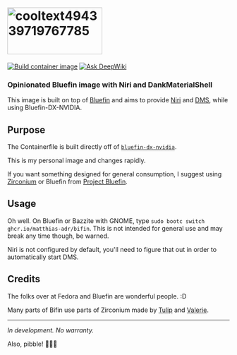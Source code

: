 # <img width="215" height="106" alt="cooltext494339719767785" src="https://github.com/user-attachments/assets/16a63cb9-44de-484f-9274-9a253efa45d0" />
[![Build container image](https://github.com/Matthias-adR/bifin/actions/workflows/build.yml/badge.svg)](https://github.com/Matthias-adR/bifin/actions/workflows/build.yml) [![Ask DeepWiki](https://deepwiki.com/badge.svg)](https://deepwiki.com/matthias-adr/bifin)

### Opinionated Bluefin image with Niri and DankMaterialShell

This image is built on top of [Bluefin](https://projectbluefin.io) and aims to provide [Niri](https://github.com/YaLTeR/niri) and [DMS](https://github.com/AvengeMedia/DankMaterialShell), while using Bluefin-DX-NVIDIA.

## Purpose

The Containerfile is built directly off of [`bluefin-dx-nvidia`](https://github.com/ublue-os/bluefin/pkgs/container/bluefin-dx-nvidia).

This is my personal image and changes rapidly. 

If you want something designed for general consumption, I suggest using [Zirconium](https://github.com/zirconium-dev/zirconium) or Bluefin from [Project Bluefin](https://projectbluefin.io).

## Usage

Oh well. On Bluefin or Bazzite with GNOME, type `sudo bootc switch ghcr.io/matthias-adr/bifin`.
This is not intended for general use and may break any time though, be warned.

Niri is not configured by default, you'll need to figure that out in order to automatically start DMS.

## Credits

The folks over at Fedora and Bluefin are wonderful people. :D

Many parts of Bifin use parts of Zirconium made by [Tulip](https://github.com/tulilirockz) and [Valerie](https://github.com/valerie-tar-gz).


---

_In development. No warranty._

Also, pibble! 🩷💜💙
